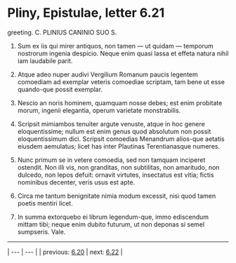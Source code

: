 # Pliny, Epistulae, letter 6.21

greeting. C. PLINIUS CANINIO SUO S.



1. Sum ex iis qui mirer antiquos, non tamen — ut quidam — temporum nostrorum ingenia despicio. Neque enim quasi lassa et effeta natura nihil iam laudabile parit.



2. Atque adeo nuper audivi Vergilium Romanum paucis legentem comoediam ad exemplar veteris comoediae scriptam, tam bene ut esse quando-que possit exemplar.



3. Nescio an noris hominem, quamquam nosse debes; est enim probitate morum, ingenii elegantia, operum varietate monstrabilis.



4. Scripsit mimiambos tenuiter argute venuste, atque in hoc genere eloquentissime; nullum est enim genus quod absolutum non possit eloquentissimum dici. Scripsit comoedias Menandrum alios-que aetatis eiusdem aemulatus; licet has inter Plautinas Terentianasque numeres.



5. Nunc primum se in vetere comoedia, sed non tamquam inciperet ostendit. Non illi vis, non granditas, non subtilitas, non amaritudo, non dulcedo, non lepos defuit: ornavit virtutes, insectatus est vitia; fictis nominibus decenter, veris usus est apte.



6. Circa me tantum benignitate nimia modum excessit, nisi quod tamen poetis mentiri licet.



7. In summa extorquebo ei librum legendum-que, immo ediscendum mittam tibi; neque enim dubito futurum, ut non deponas si semel sumpseris. Vale.



---

| --- | --- |
| previous: [6.20](../6.20/) | next: [6.22](../6.22/) |